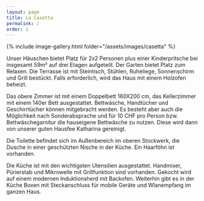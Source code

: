 ```yaml
---
layout: page
title: La Casetta
permalink: /
order: 1
---
```


{% include image-gallery.html folder="/assets/images/casetta" %}

Unser Häuschen bietet Platz für 2x2 Personen plus einer Kinderpritsche bei insgesamt 59m² auf drei Etagen aufgeteilt. Der Garten bietet Platz zum Relaxen. Die Terrasse ist mit Steintisch, Stühlen, Ruheliege, Sonnenschirm und Grill bestückt.
Falls erforderlich, wird das Haus mit einem Holzofen beheizt. 

Das obere Zimmer ist mit einem  Doppelbett 160X200 cm,  das Kellerzimmer mit einem 140er Bett ausgestattet.  Bettwäsche, Handtücher und Geschirrtücher können  mitgebracht werden. Es besteht aber auch die Möglichkeit nach Sonderabsprache und für 10 CHF pro Person bzw. Bettwäschegarnitur die  hauseigene Bettwäsche zu nutzen. Diese wird dann von unserer guten Hausfee Katharina gereinigt.

Die Toilette befindet sich im Außenbereich im oberen Stockwerk, die Dusche in einer geschützten Nische in der Küche. Ein Haarföhn ist vorhanden.

Die Küche ist mit den wichtigsten Utensilien ausgestattet. Handmixer, Pürierstab und Mikrowelle mit Grillfunktion sind  vorhanden.  Gekocht wird auf einem modernen Induktionsherd mit Backofen. 
Weiterhin gibt es in der Küche  Boxen mit Steckanschluss für mobile Geräte und Wlanempfang im ganzen Haus.